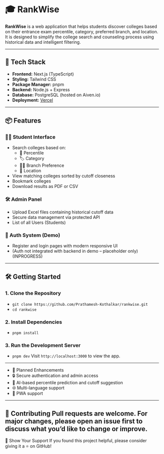 # 🎓 RankWise

**RankWise** is a web application that helps students discover colleges based on their entrance exam percentile, category, preferred branch, and location. It is designed to simplify the college search and counseling process using historical data and intelligent filtering.

---

## 🚀 Tech Stack

- **Frontend:** Next.js (TypeScript)
- **Styling:** Tailwind CSS
- **Package Manager:** pnpm
- **Backend:** Node.js + Express
- **Database:** PostgreSQL (hosted on Aiven.io)
- **Deployment:** 
   [Vercel](https://vercel.com/)


---

## 📦 Features

### 👨‍🎓 Student Interface
- Search colleges based on:
  - 🎯 Percentile
  - 🏷️ Category
  - 🧑‍🔬 Branch Preference
  - 📍 Location
- View matching colleges sorted by cutoff closeness
- Bookmark colleges
- Download results as PDF or CSV

### 🛠️ Admin Panel
- Upload Excel files containing historical cutoff data
- Secure data management via protected API
- List of all Users (Students)

### 🔐 Auth System (Demo)
- Register and login pages with modern responsive UI
- (Auth not integrated with backend in demo – placeholder only)(INPROGRESS)

---

## 🛠️ Getting Started

### 1. Clone the Repository

- ```git clone https://github.com/Prathamesh-Kothalkar/rankwise.git```
- ```cd rankwise```
### 2. Install Dependencies
- ```pnpm install```
### 3. Run the Development Server
- ```pnpm dev```
Visit ```http://localhost:3000``` to view the app.
--- 
- 🧪 Planned Enhancements
- 🔒 Secure authentication and admin access
- 🧠 AI-based percentile prediction and cutoff suggestion
- 🌐 Multi-language support
- 📱 PWA support
---
🤝 Contributing
Pull requests are welcome. For major changes, please open an issue first to discuss what you’d like to change or improve.
---
🌟 Show Your Support
If you found this project helpful, please consider giving it a ⭐ on GitHub!
